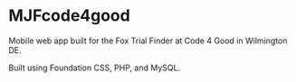 MJFcode4good
============

Mobile web app built for the Fox Trial Finder at Code 4 Good in Wilmington DE. 

Built using Foundation CSS, PHP, and MySQL. 
